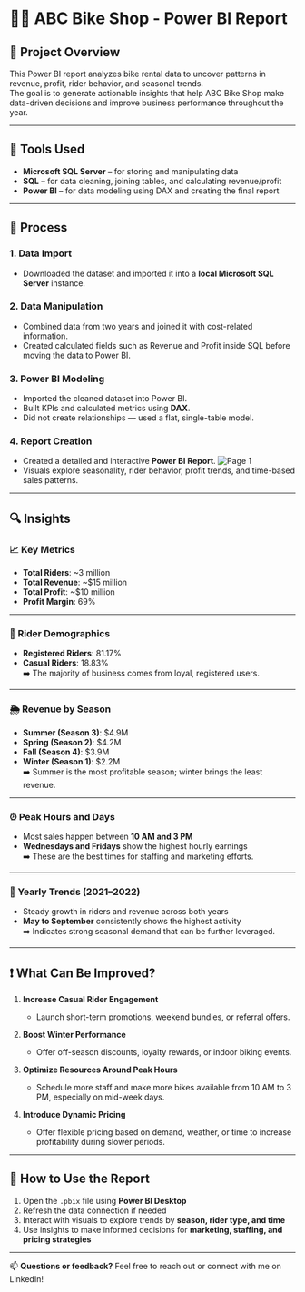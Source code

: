 # 🚴‍♂️ ABC Bike Shop - Power BI Report

## 📌 Project Overview

This Power BI report analyzes bike rental data to uncover patterns in revenue, profit, rider behavior, and seasonal trends.  
The goal is to generate actionable insights that help ABC Bike Shop make data-driven decisions and improve business performance throughout the year.

---

## 🧰 Tools Used

- **Microsoft SQL Server** – for storing and manipulating data  
- **SQL** – for data cleaning, joining tables, and calculating revenue/profit  
- **Power BI** – for data modeling using DAX and creating the final report  

---

## 🔄 Process

### 1. Data Import
- Downloaded the dataset and imported it into a **local Microsoft SQL Server** instance.

### 2. Data Manipulation
- Combined data from two years and joined it with cost-related information.
- Created calculated fields such as Revenue and Profit inside SQL before moving the data to Power BI.

### 3. Power BI Modeling
- Imported the cleaned dataset into Power BI.
- Built KPIs and calculated metrics using **DAX**.
- Did not create relationships — used a flat, single-table model.

### 4. Report Creation
- Created a detailed and interactive **Power BI Report**.
  ![Page 1](.//.png)
- Visuals explore seasonality, rider behavior, profit trends, and time-based sales patterns.

---

## 🔍 Insights

### 📈 Key Metrics
- **Total Riders**: ~3 million  
- **Total Revenue**: ~$15 million  
- **Total Profit**: ~$10 million  
- **Profit Margin**: 69%

---

### 👥 Rider Demographics
- **Registered Riders**: 81.17%  
- **Casual Riders**: 18.83%  
➡️ The majority of business comes from loyal, registered users.

---

### 🌦 Revenue by Season
- **Summer (Season 3)**: $4.9M  
- **Spring (Season 2)**: $4.2M  
- **Fall (Season 4)**: $3.9M  
- **Winter (Season 1)**: $2.2M  
➡️ Summer is the most profitable season; winter brings the least revenue.

---

### ⏰ Peak Hours and Days
- Most sales happen between **10 AM and 3 PM**  
- **Wednesdays and Fridays** show the highest hourly earnings  
➡️ These are the best times for staffing and marketing efforts.

---

### 📅 Yearly Trends (2021–2022)
- Steady growth in riders and revenue across both years  
- **May to September** consistently shows the highest activity  
➡️ Indicates strong seasonal demand that can be further leveraged.

---

## ❗ What Can Be Improved?

1. **Increase Casual Rider Engagement**  
   - Launch short-term promotions, weekend bundles, or referral offers.

2. **Boost Winter Performance**  
   - Offer off-season discounts, loyalty rewards, or indoor biking events.

3. **Optimize Resources Around Peak Hours**  
   - Schedule more staff and make more bikes available from 10 AM to 3 PM, especially on mid-week days.

4. **Introduce Dynamic Pricing**  
   - Offer flexible pricing based on demand, weather, or time to increase profitability during slower periods.

---

## 🚀 How to Use the Report

1. Open the `.pbix` file using **Power BI Desktop**  
2. Refresh the data connection if needed  
3. Interact with visuals to explore trends by **season, rider type, and time**  
4. Use insights to make informed decisions for **marketing, staffing, and pricing strategies**

---

📫 **Questions or feedback?** Feel free to reach out or connect with me on LinkedIn!
